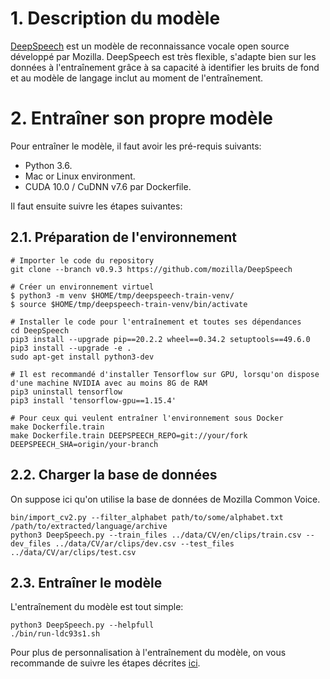 # 1. Description du modèle
[DeepSpeech](https://arxiv.org/abs/1412.5567) est un modèle de reconnaissance vocale open source développé par Mozilla. DeepSpeech est très flexible, s'adapte bien sur les données à l'entraînement grâce à sa capacité à identifier les bruits de fond et au modèle de langage inclut au moment de l'entraînement.

# 2. Entraîner son propre modèle
Pour entraîner le modèle, il faut avoir les pré-requis suivants:
- Python 3.6.
- Mac or Linux environment.
- CUDA 10.0 / CuDNN v7.6 par Dockerfile.

Il faut ensuite suivre les étapes suivantes:

## 2.1. Préparation de l'environnement
```shell script
# Importer le code du repository
git clone --branch v0.9.3 https://github.com/mozilla/DeepSpeech

# Créer un environnement virtuel
$ python3 -m venv $HOME/tmp/deepspeech-train-venv/
$ source $HOME/tmp/deepspeech-train-venv/bin/activate

# Installer le code pour l'entraînement et toutes ses dépendances
cd DeepSpeech
pip3 install --upgrade pip==20.2.2 wheel==0.34.2 setuptools==49.6.0
pip3 install --upgrade -e .
sudo apt-get install python3-dev

# Il est recommandé d'installer Tensorflow sur GPU, lorsqu'on dispose d'une machine NVIDIA avec au moins 8G de RAM
pip3 uninstall tensorflow
pip3 install 'tensorflow-gpu==1.15.4'
  
# Pour ceux qui veulent entraîner l'environnement sous Docker
make Dockerfile.train
make Dockerfile.train DEEPSPEECH_REPO=git://your/fork DEEPSPEECH_SHA=origin/your-branch

```
  
## 2.2. Charger la base de données
On suppose ici qu'on utilise la base de données de Mozilla Common Voice.
  
```shell script
bin/import_cv2.py --filter_alphabet path/to/some/alphabet.txt /path/to/extracted/language/archive
python3 DeepSpeech.py --train_files ../data/CV/en/clips/train.csv --dev_files ../data/CV/ar/clips/dev.csv --test_files ../data/CV/ar/clips/test.csv
```

## 2.3. Entraîner le modèle
L'entraînement du modèle est tout simple:
```shell script
python3 DeepSpeech.py --helpfull
./bin/run-ldc93s1.sh
```
Pour plus de personnalisation à l'entraînement du modèle, on vous recommande de suivre les étapes décrites [ici](https://deepspeech.readthedocs.io/en/r0.9/TRAINING.html).
